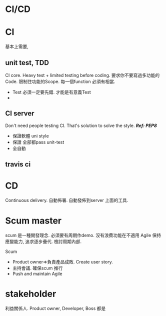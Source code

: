 # CI/CD
# CI 
基本上需要,
## unit test, TDD
CI core. Heavy test + limited testing before coding.
要求你不要寫過多功能的Code. 限制住功能的Scope. 每一個function 必須有相當.
- Test 必須一定要先錯. 才能是有意義Test
- 
## CI server
Don't need people testing CI. That's solution to solve the style. 
***Ref: PEP8***
- 保證軟體 uni style
- 保證 全部都pass unit-test
- 全自動
## travis ci


# CD
Continuous delivery. 自動佈署. 
自動發佈到server  上面的工具. 
# Scum master
scum 是一種開發理念. 必須要有周期作demo. 沒有浪費功能在不適用
Agile 保持應變能力, 追求逐步疊代. 檢討周期內部.

Scum 
- Product owner=>負責產品成敗. Create user story.
- 主持會議. 確保scum 推行
- Push and maintain Agile
# stakeholder
利益關係人. Product owner, Developer, Boss 都是
<!--stackedit_data:
eyJoaXN0b3J5IjpbLTk5OTc1OTAwMiwtMTcyNTk3MzI1OCw0Nz
I3MjgxMDVdfQ==
-->